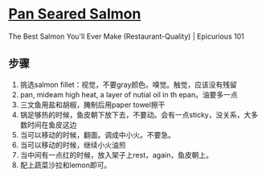# [Pan Seared Salmon](https://www.youtube.com/watch?v=mxa-4hN1-qM)

The Best Salmon You'll Ever Make (Restaurant-Quality) | Epicurious 101

## 步骤
1. 挑选salmon fillet：视觉，不要gray颜色。嗅觉。触觉，应该没有残留
2. pan, mideam high heat, a layer of nutial oil in th epan。油要多一点
3. 三文鱼用盐和胡椒，腌制后用paper towel擦干
4. 锅足够热的时候，鱼皮朝下放下去，不要动。会有一点sticky，没关系，大多数时间在鱼皮这边
5. 当可以移动的时候，翻面。调成中小火。不要急。
6. 当可以移动的时候，继续小火油煎
7. 当中间有一点红的时候，放入架子上rest，again，鱼皮朝上。
8. 配上蔬菜沙拉和lemon即可。

